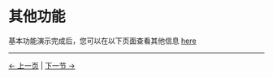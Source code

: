 # 其他功能

基本功能演示完成后，您可以在以下页面查看其他信息 [here](https://download-elephantrobotics.oss-cn-shenzhen.aliyuncs.com/software/mystudio/README/320/320-pi-myStudio%E4%BD%BF%E7%94%A8%E8%AF%B4%E6%98%8E-en%20.pdf)

---

[← 上一页](./3-flash_firmwares.md) | [下一节 →](../5.2.3-myagv_UI/user_manual.md)
